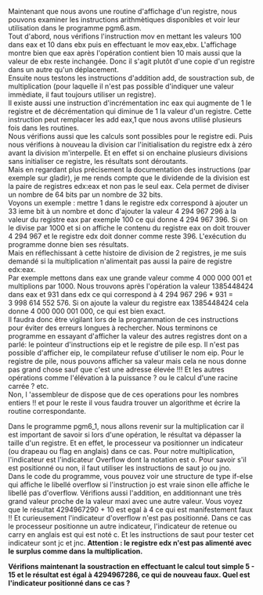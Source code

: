Maintenant que nous avons une routine d'affichage d'un registre, nous pouvons examiner les instructions arithmètiques disponibles et voir leur utilisation dans le programme pgm6.asm. <br>
Tout d'abord, nous vérifions l'instruction mov en mettant les valeurs 100 dans eax et 10 dans ebx puis en effectuant le mov eax,ebx. L'affichage montre bien que eax après l'opération contient bien 10 mais aussi que la valeur de ebx reste inchangée. Donc il s'agit plutôt d'une copie d'un registre dans un autre qu'un déplacement. <br>
Ensuite nous testons les instructions d'addition add, de soustraction sub, de multiplication (pour laquelle il n'est pas possible d'indiquer une valeur immèdiate, il faut toujours utiliser un registre). <br>
Il existe aussi une instruction d'incrémentation inc eax qui augmente de 1 le registre et de décrémentation qui diminue de 1 la valeur d'un registre. Cette instruction peut remplacer les add eax,1 que nous avons utilisé plusieurs fois dans les routines.<br>
Nous vérifions aussi que les calculs sont possibles pour le registre edi. Puis nous vérifions à nouveau la division car l'initialisation du registre edx à zéro avant la division m'interpelle. Et en effet si on enchaine plusieurs divisions sans initialiser ce registre, les résultats sont déroutants.<br>
Mais en regardant plus précisement la documentation des instructions (par exemple sur gladir), je me rends compte que le dividende de la division est la paire de registres edx:eax et non pas le seul eax. Cela permet de diviser un nombre de 64 bits par un nombre de 32 bits.<br>
Voyons un exemple : mettre 1 dans le registre edx correspond à ajouter un 33 ieme bit à un nombre et donc d'ajouter la valeur 4 294 967 296 à la valeur du registre eax par exemple 100 ce qui donne 4 294 967 396. Si on le divise par 1000 et si on affiche le contenu du registre eax on doit trouver  4 294 967  et le registre edx doit donner comme reste 396. L'exécution du programme donne bien ses résultats.<br>
Mais en réflechissant à cette histoire de division de 2 registres, je me suis demandé si la multiplication n'alimentait pas aussi la paire de registre edx:eax.<br>
Par exemple mettons dans eax une grande valeur comme 4 000 000 001 et multiplions par 1000. Nous trouvons après l'opération la valeur 1385448424 dans eax et 931 dans edx ce qui correspond à 4 294 967 296 * 931 = 3 998 614 552 576. Si on ajoute la valeur du registre eax 1385448424 cela donne 4 000 000 001 000‬, ce qui est bien exact.<br>
Il faudra donc être vigilant lors de la programmation de ces instructions pour éviter des erreurs longues à rechercher.
Nous terminons ce programme en essayant d'afficher la valeur des autres registres dont on a parlé: le pointeur d'instructions eip et le registre de pile esp. Il n'est pas possible d'afficher eip, le compilateur refuse d'utiliser le nom eip. Pour le registre de pile, nous pouvons afficher sa valeur mais cela ne nous donne pas grand chose sauf que c'est une adresse élevée !!!
Et les autres opérations comme l'élévation à la puissance ? ou le calcul d'une racine carrée ? etc.<br>
Non, l 'assembleur de dispose que de ces operations pour les nombres entiers !! et pour le reste il vous faudra trouver un algorithme et écrire la routine correspondante.<br>

Dans le programme pgm6_1, nous allons revenir sur la multiplication car il est important de savoir si lors d'une opération, le résultat va dépasser la taille d'un registre. Et en effet, le processeur va positionner un indicateur (ou drapeau ou flag en anglais) dans ce cas. Pour notre multiplication, l'indicateur est l'indicateur Overflow dont la notation est o. Pour savoir s'il est positionné ou non, il faut utiliser les instructions de saut jo ou jno. <br>
Dans le code du programme, vous pouvez voir une structure de type if-else qui affiche le libellé overflow si l'instruction jo est vraie sinon elle affiche le libellé pas d'overflow.
Vérifions aussi l'addition, en additionnant une très grand valeur proche de la valeur maxi avec une autre valeur. Vous voyez que le résultat 4294967290 + 10 est egal à 4 ce qui est manifestement faux !! Et curieusement l'indicateur d'overflow n'est pas positionné. Dans ce cas le processeur positionne un autre indicateur, l'indicateur de retenue ou carry en anglais est qui est noté c. Et les instructions de saut pour tester cet indicateur sont jc et jnc. <b>
Attention : le registre edx n'est pas alimenté avec le surplus comme dans la multiplication. 

Vérifions maintenant la soustraction en effectuant le calcul tout simple 5 - 15 et le résultat est égal à 4294967286, ce qui de nouveau faux.
Quel est l'indicateur positionné dans ce cas ?
 



